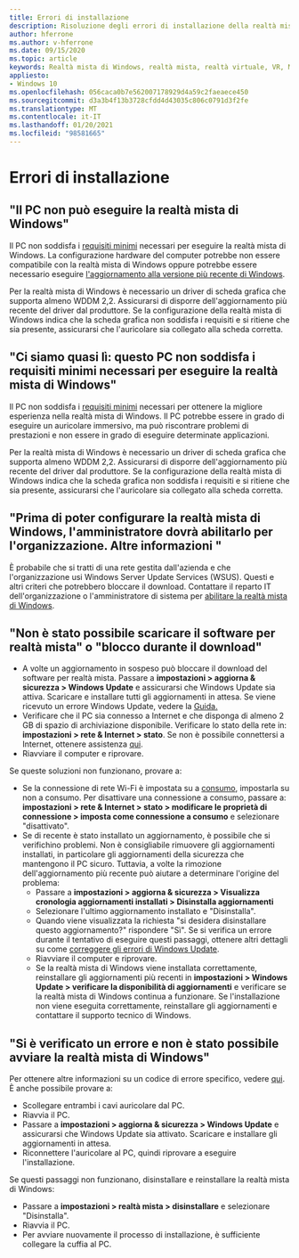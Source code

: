 ```yaml
---
title: Errori di installazione
description: Risoluzione degli errori di installazione della realtà mista di Windows avanzata che va oltre la documentazione del supporto clienti standard.
author: hferrone
ms.author: v-hferrone
ms.date: 09/15/2020
ms.topic: article
keywords: Realtà mista di Windows, realtà mista, realtà virtuale, VR, MR, risoluzione dei problemi, errori, guida, supporto tecnico, installazione
appliesto:
- Windows 10
ms.openlocfilehash: 056caca0b7e562007178929d4a59c2faeaece450
ms.sourcegitcommit: d3a3b4f13b3728cfdd4d43035c806c0791d3f2fe
ms.translationtype: MT
ms.contentlocale: it-IT
ms.lasthandoff: 01/20/2021
ms.locfileid: "98581665"
---
```

# <a name="installation-errors"></a>Errori di installazione

## <a name="your-pc-cant-run-windows-mixed-reality"></a>"Il PC non può eseguire la realtà mista di Windows"

Il PC non soddisfa i [requisiti minimi](https://support.microsoft.com/help/4039260/windows-10-mixed-reality-pc-hardware-guidelines) necessari per eseguire la realtà mista di Windows. La configurazione hardware del computer potrebbe non essere compatibile con la realtà mista di Windows oppure potrebbe essere necessario eseguire [l'aggiornamento alla versione più recente di Windows](https://support.microsoft.com/help/12373/windows-update-faq). 

Per la realtà mista di Windows è necessario un driver di scheda grafica che supporta almeno WDDM 2,2. Assicurarsi di disporre dell'aggiornamento più recente del driver dal produttore. Se la configurazione della realtà mista di Windows indica che la scheda grafica non soddisfa i requisiti e si ritiene che sia presente, assicurarsi che l'auricolare sia collegato alla scheda corretta.

## <a name="youre-nearly-therethis-pc-doesnt-meet-the-minimum-requirements-needed-to-run-windows-mixed-reality"></a>"Ci siamo quasi lì: questo PC non soddisfa i requisiti minimi necessari per eseguire la realtà mista di Windows"

Il PC non soddisfa i [requisiti minimi](https://support.microsoft.com/help/4039260/windows-10-mixed-reality-pc-hardware-guidelines) necessari per ottenere la migliore esperienza nella realtà mista di Windows. Il PC potrebbe essere in grado di eseguire un auricolare immersivo, ma può riscontrare problemi di prestazioni e non essere in grado di eseguire determinate applicazioni.

Per la realtà mista di Windows è necessario un driver di scheda grafica che supporta almeno WDDM 2,2. Assicurarsi di disporre dell'aggiornamento più recente del driver dal produttore. Se la configurazione della realtà mista di Windows indica che la scheda grafica non soddisfa i requisiti e si ritiene che sia presente, assicurarsi che l'auricolare sia collegato alla scheda corretta.

## <a name="before-we-can-set-up-windows-mixed-reality-your-administrator-will-need-to-enable-it-for-your-organization-learn-more"></a>"Prima di poter configurare la realtà mista di Windows, l'amministratore dovrà abilitarlo per l'organizzazione. Altre informazioni "

È probabile che si tratti di una rete gestita dall'azienda e che l'organizzazione usi Windows Server Update Services (WSUS). Questi e altri criteri che potrebbero bloccare il download. Contattare il reparto IT dell'organizzazione o l'amministratore di sistema per [abilitare la realtà mista di Windows](/windows/application-management/manage-windows-mixed-reality#enable).

## <a name="we-couldnt-download-the-mixed-reality-software-or-hang-tight-while-we-do-some-downloading"></a>"Non è stato possibile scaricare il software per realtà mista" o "blocco durante il download"

* A volte un aggiornamento in sospeso può bloccare il download del software per realtà mista. Passare a **impostazioni > aggiorna & sicurezza > Windows Update** e assicurarsi che Windows Update sia attiva. Scaricare e installare tutti gli aggiornamenti in attesa. Se viene ricevuto un errore Windows Update, vedere la [Guida.](https://support.microsoft.com/help/10164/fix-windows-update-errors)
* Verificare che il PC sia connesso a Internet e che disponga di almeno 2 GB di spazio di archiviazione disponibile. Verificare lo stato della rete in: **impostazioni > rete & Internet > stato**. Se non è possibile connettersi a Internet, ottenere assistenza [qui](https://support.microsoft.com/help/10741/windows-10-fix-network-connection-issues).  
* Riavviare il computer e riprovare. 

Se queste soluzioni non funzionano, provare a:
* Se la connessione di rete Wi-Fi è impostata su a [consumo](https://support.microsoft.com//help/17452/windows-metered-internet-connections-faq), impostarla su non a consumo. Per disattivare una connessione a consumo, passare a: **impostazioni > rete & Internet > stato > modificare le proprietà di connessione > imposta come connessione a consumo** e selezionare "disattivato".  
* Se di recente è stato installato un aggiornamento, è possibile che si verifichino problemi. Non è consigliabile rimuovere gli aggiornamenti installati, in particolare gli aggiornamenti della sicurezza che mantengono il PC sicuro. Tuttavia, a volte la rimozione dell'aggiornamento più recente può aiutare a determinare l'origine del problema: 
    * Passare a **impostazioni > aggiorna & sicurezza > Visualizza cronologia aggiornamenti installati > Disinstalla aggiornamenti**
    * Selezionare l'ultimo aggiornamento installato e "Disinstalla".
    * Quando viene visualizzata la richiesta "si desidera disinstallare questo aggiornamento?" rispondere "Sì". Se si verifica un errore durante il tentativo di eseguire questi passaggi, ottenere altri dettagli su come [correggere gli errori di Windows Update](https://support.microsoft.com//help/10164/fix-windows-update-errors). 
    * Riavviare il computer e riprovare. 
    * Se la realtà mista di Windows viene installata correttamente, reinstallare gli aggiornamenti più recenti in **impostazioni > Windows Update > verificare la disponibilità di aggiornamenti** e verificare se la realtà mista di Windows continua a funzionare. Se l'installazione non viene eseguita correttamente, reinstallare gli aggiornamenti e contattare il supporto tecnico di Windows. 

## <a name="something-went-wrong-and-we-couldnt-start-windows-mixed-reality"></a>"Si è verificato un errore e non è stato possibile avviare la realtà mista di Windows"
Per ottenere altre informazioni su un codice di errore specifico, vedere [qui](error-codes.md). È anche possibile provare a:

* Scollegare entrambi i cavi auricolare dal PC.
* Riavvia il PC.
* Passare a **impostazioni > aggiorna & sicurezza > Windows Update** e assicurarsi che Windows Update sia attivato. Scaricare e installare gli aggiornamenti in attesa.
* Riconnettere l'auricolare al PC, quindi riprovare a eseguire l'installazione.

Se questi passaggi non funzionano, disinstallare e reinstallare la realtà mista di Windows:
* Passare a **impostazioni > realtà mista > disinstallare** e selezionare "Disinstalla". 
* Riavvia il PC. 
* Per avviare nuovamente il processo di installazione, è sufficiente collegare la cuffia al PC.